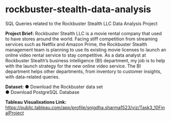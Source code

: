# rockbuster-stealth-data-analysis
SQL Queries related to the Rockbuster Stealth LLC Data Analysis Project



**Project Brief:**
Rockbuster Stealth LLC is a movie rental company that used to have stores around the world. Facing stiff competition from streaming services such as Netflix and Amazon Prime, the Rockbuster Stealth management team is planning to use its existing movie licenses to launch an online video rental service to stay competitive.
As a data analyst at Rockbuster Stealth’s business intelligence (BI) department, my job is to help with the launch strategy for the new online video service. The BI department helps other departments, from inventory to customer insights, with data-related queries. 



**Dataset:**
● Download the Rockbuster data set  
● Download PostgreSQL Database



**Tableau Visualixations Link:**
https://public.tableau.com/app/profile/snigdha.sharma1523/viz/Task3_10FinalProject
